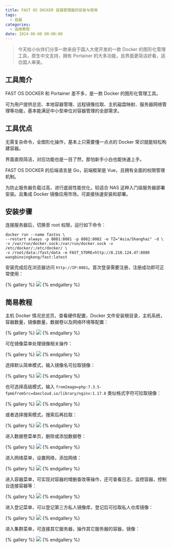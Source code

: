 ```yaml
---
title: FAST OS DOCKER 容器管理器的安装与使用
tags:
  - 容器
categories:
  - 运维教程
date: 2024-06-08 00:00:00
---
```


> 今天给小伙伴们分享一款来自于国人大佬开发的一款 Docker 的图形化管理工具，原生中文支持，拥有 Portainer 的大多功能，且界面更简洁好看，适合国人审美。

<!-- more -->

## 工具简介

FAST OS DOCKER 和 Portainer 差不多，是一款 Docker 的图形化管理工具。

可为用户提供总览、本地容器管理、远程镜像拉取、主机磁盘映射、服务器网络管理等功能，基本能满足中小型单位对容器管理的全部需求。

## 工具优点

无需复杂命令，全图形化操作，基本上只需要懂一点点的 Docker 常识就能轻松构建容器。

界面直观简洁，对应功能也是一目了然，那怕新手小白也能快速上手。

FAST OS DOCKER 的后端语言是 Go，前端框架是 Vue，且拥有全面的权限管理机制。

为防止服务器负载过高，进行底层性能优化，较适合 NAS 这种入门级服务器部署安装。且集成 Docker 镜像应用市场，可直接快速安装和部署。

## 安装步骤

连接服务器后，切换至 root 权限，运行如下命令：

```
docker run --name fastos \
--restart always -p 8081:8081 -p 8082:8082 -e TZ="Asia/Shanghai" -d \
-v /var/run/docker.sock:/var/run/docker.sock -v /etc/docker/:/etc/docker/ \
-v /root/data:/fast/data -e FAST_STORE=http://8.210.124.47:8080 wangbinxingkong/fast:latest
```

安装完成后在浏览器访问 `http://IP:8081`。首次登录需要注册，注册成功即可正常使用：

{% gallery %}
![](https://cdn.dusays.com/2024/06/715-1.jpg)
{% endgallery %}

## 简易教程

主机 Docker 情况总览页，查看硬件配置，Docker 文件安装根目录，主机系统，容器数量，镜像数量，数据卷以及网络环境等配置：

{% gallery %}
![](https://cdn.dusays.com/2024/06/715-2.jpg)
{% endgallery %}

可在镜像菜单处理镜像相关操作：

{% gallery %}
![](https://cdn.dusays.com/2024/06/715-3.jpg)
{% endgallery %}

选择默认简单模式，输入镜像名可拉取镜像：

{% gallery %}
![](https://cdn.dusays.com/2024/06/715-4.jpg)
{% endgallery %}

也可选择高级模式，输入 `fromImage=php:7.3.5-fpm&fromSrc=daocloud.io/library/nginx:1.17.8` 类似格式字符可拉取镜像：

{% gallery %}
![](https://cdn.dusays.com/2024/06/715-5.jpg)
{% endgallery %}

或者选择搜索模式，搜索后再拉取：

{% gallery %}
![](https://cdn.dusays.com/2024/06/715-6.jpg)
{% endgallery %}

进入数据卷菜单页，删除或添加数据卷：

{% gallery %}
![](https://cdn.dusays.com/2024/06/715-7.jpg)
{% endgallery %}

进入网络菜单，设置网络，添加网络：

{% gallery %}
![](https://cdn.dusays.com/2024/06/715-8.jpg)
{% endgallery %}

进入容器菜单，可实现对容器的增删查改等操作，还可查看日志，监控容器，控制台连接容器等：

{% gallery %}
![](https://cdn.dusays.com/2024/06/715-9.jpg)
{% endgallery %}

进入登记菜单，可以登记第三方私人镜像库，登记后可拉取私人仓库镜像：

{% gallery %}
![](https://cdn.dusays.com/2024/06/715-10.jpg)
{% endgallery %}

进入集群菜单，可连接其它服务器，操作其它服务器的容器，镜像：

{% gallery %}
![](https://cdn.dusays.com/2024/06/715-11.jpg)
{% endgallery %}